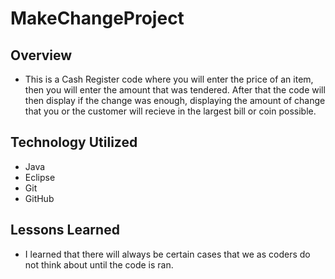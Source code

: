# MakeChangeProject

## Overview
- This is a Cash Register code where you will enter the price of an item, then you will enter the amount that was tendered. After that the code will then display if the change was enough, displaying the amount of change that you or the customer will recieve in the largest bill or coin possible.


## Technology Utilized
- Java
- Eclipse
- Git
- GitHub


## Lessons Learned
- I learned that there will always be certain cases that we as coders do not think about until the code is ran.